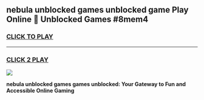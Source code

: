 
## nebula unblocked games unblocked game Play Online 👋 Unblocked Games #8mem4
<h3>
<a href="https://premium.freeplayer.one?title=nebula_unblocked_games&ref=21F">CLICK TO PLAY</a></h3>
<hr>

<h3>
<a href="https://premium.freeplayer.one?title=nebula_unblocked_games&ref=21F">CLICK 2 PLAY</a>
  
</h3>

<a href="https://premium.freeplayer.one?title=nebula_unblocked_games&ref=21F/"><img src="https://clearcache.store/games.png"></a>


**nebula unblocked games games unblocked: Your Gateway to Fun and Accessible Online Gaming**
